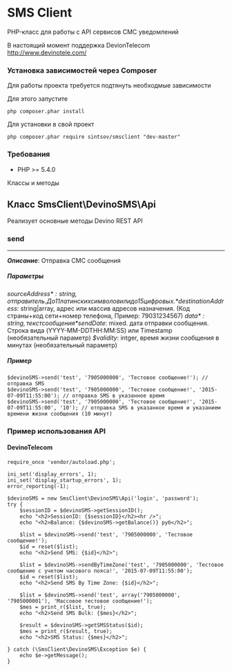 # SMS Client

PHP-класс для работы с API сервисов СМС уведомлений

В настоящий момент поддержка DevionTelecom http://www.devinotele.com/

### Установка зависимостей через Composer

Для работы проекта требуется подтянуть необходмые зависимости

Для этого запустите

```
php composer.phar install
```

Для установки в свой проект


```
php composer.phar require sintsov/smsclient "dev-master"
```

### Требования

* PHP >= 5.4.0

Классы и методы

Класс SmsClient\DevinoSMS\Api
-----
Реализует основные методы Devino REST API


### send
-----
_**Описание**_: Отправка СМС сообщения

##### *Параметры*

*$sourceAddress*: string, отправитель. До 11 латинских символов или до 15 цифровых.
*$destinationAddress*: string|array, адрес или массив адресов назначения. (Код страны+код сети+номер телефона, Пример: 79031234567)
*$data*: string, текст сообщения
*$sendDate*: mixed. дата отправки сообщения. Строка вида (YYYY-MM-DDTHH:MM:SS) или Timestamp (необязательный параметр)
*$validity*: intger, время жизни сообщения в минутах (необязательный параметр)

##### *Пример*

~~~
$devinoSMS->send('test', '7905000000', 'Тестовое сообщение!'); // отправка SMS
$devinoSMS->send('test', '7905000000', 'Тестовое сообщение!', '2015-07-09T11:55:00'); // отправка SMS в указанное время
$devinoSMS->send('test', '7905000000', 'Тестовое сообщение!', '2015-07-09T11:55:00', '10'); // отправка SMS в указанное время и указанием времени жизни сообщения (10 минут)
~~~

### Пример использования API

#### DevinoTelecom

```
require_once 'vendor/autoload.php';

ini_set('display_errors', 1);
ini_set('display_startup_errors', 1);
error_reporting(-1);

$devinoSMS = new SmsClient\DevinoSMS\Api('login', 'password');
try {
    $sessionID = $devinoSMS->getSessionID();
    echo "<h2>SessionID: {$sessionID}</h2><hr />";
    echo "<h2>Balance: {$devinoSMS->getBalance()} руб</h2>";

    $list = $devinoSMS->send('test', '7905000000', 'Тестовое сообщение!');
    $id = reset($list);
    echo "<h2>Send SMS: {$id}</h2>";

    $list = $devinoSMS->sendByTimeZone('test', '7905000000', 'Тестовое сообщение с учетом часового пояса!', '2015-07-09T11:55:00');
    $id = reset($list);
    echo "<h2>Send SMS By Time Zone: {$id}</h2>";

    $list = $devinoSMS->send('test', array('7905000000', '7905000001'), 'Массовое тестовое сообщение!');
    $mes = print_r($list, true);
    echo "<h2>Send SMS Bulk: {$mes}</h2>";

    $result = $devinoSMS->getSMSStatus($id);
    $mes = print_r($result, true);
    echo "<h2>SMS Status: {$mes}</h2>";

} catch (\SmsClient\DevinoSMS\Exception $e) {
    echo $e->getMessage();
}
```

